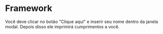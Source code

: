 # Framework
Você deve clicar no botão "Clique aqui" e inserir seu nome dentro da janela modal. Depois disso ele imprimirá cumprimentos a você.
